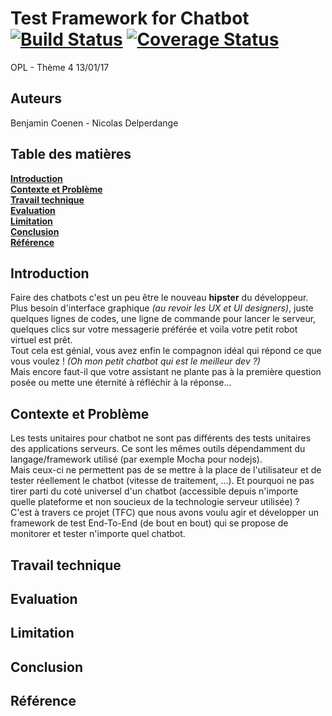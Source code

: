 # Test Framework for Chatbot [![Build Status](https://travis-ci.org/Oupsla/TFC.svg?branch=master)](https://travis-ci.org/Oupsla/TFC) [![Coverage Status](https://coveralls.io/repos/github/Oupsla/TFC/badge.svg)](https://coveralls.io/github/Oupsla/TFC)
OPL - Thème 4
13/01/17

## Auteurs
Benjamin Coenen - Nicolas Delperdange

## Table des matières
**[Introduction](#introduction)**  
**[Contexte et Problème](#contexte-et-problème)**  
**[Travail technique](#travail-technique)**  
**[Evaluation](#evaluation)**  
**[Limitation](#limitation)**  
**[Conclusion](#conclusion)**  
**[Référence](#référence)**  

## Introduction
Faire des chatbots c'est un peu être le nouveau **hipster** du développeur. Plus besoin d'interface graphique *(au revoir les UX et UI designers)*, juste quelques lignes de codes, une ligne de commande pour lancer le serveur, quelques clics sur votre messagerie préférée et voila votre petit robot virtuel est prêt.  
Tout cela est génial, vous avez enfin le compagnon idéal qui répond ce que vous voulez ! *(Oh mon petit chatbot qui est le meilleur dev ?)*   
Mais encore faut-il que votre assistant ne plante pas à la première question posée ou mette une éternité à réfléchir à la réponse...

## Contexte et Problème
Les tests unitaires pour chatbot ne sont pas différents des tests unitaires des applications serveurs. Ce sont les mêmes outils dépendamment du langage/framework utilisé (par exemple Mocha pour nodejs).  
Mais ceux-ci ne permettent pas de se mettre à la place de l'utilisateur et de tester réellement le chatbot (vitesse de traitement, ...). Et pourquoi ne pas tirer parti du coté universel d'un chatbot (accessible depuis n'importe quelle plateforme et non soucieux de la technologie serveur utilisée) ?  
C'est à travers ce projet (TFC) que nous avons voulu agir et développer un framework de test End-To-End (de bout en bout) qui se propose de monitorer et tester n'importe quel chatbot.

## Travail technique

## Evaluation

## Limitation

## Conclusion

## Référence
